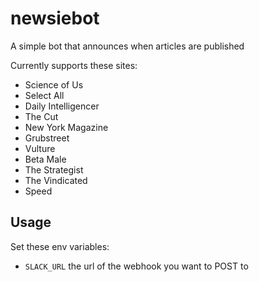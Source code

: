 # newsiebot
A simple bot that announces when articles are published

Currently supports these sites:

* Science of Us
* Select All
* Daily Intelligencer
* The Cut
* New York Magazine
* Grubstreet
* Vulture
* Beta Male
* The Strategist
* The Vindicated
* Speed

## Usage

Set these env variables:

* `SLACK_URL` the url of the webhook you want to POST to
